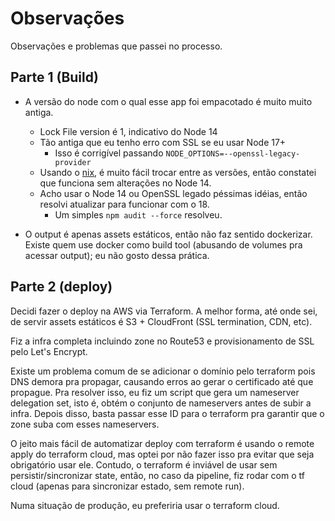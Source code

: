 # Observações

Observações e problemas que passei no processo.

## Parte 1 (Build)

- A versão do node com o qual esse app foi empacotado é muito muito antiga.
    - Lock File version é 1, indicativo do Node 14
    - Tão antiga que eu tenho erro com SSL se eu usar Node 17+
        - Isso é corrigível passando `NODE_OPTIONS=--openssl-legacy-provider`
    - Usando o [nix](https://nixos.org), é muito fácil trocar entre as versões,
      então constatei que funciona sem alterações no Node 14.
    - Acho usar o Node 14 ou OpenSSL legado péssimas idéias, então resolvi
      atualizar para funcionar com o 18.
      - Um simples `npm audit --force` resolveu.

- O output é apenas assets estáticos, então não faz sentido dockerizar. Existe
    quem use docker como build tool (abusando de volumes pra acessar output);
    eu não gosto dessa prática.

## Parte 2 (deploy)

Decidi fazer o deploy na AWS via Terraform. A melhor forma, até onde sei, de
servir assets estáticos é S3 + CloudFront (SSL termination, CDN, etc).

Fiz a infra completa incluindo zone no Route53 e provisionamento de SSL pelo
Let's Encrypt.

Existe um problema comum de se adicionar o domínio pelo terraform pois DNS
demora pra propagar, causando erros ao gerar o certificado até que propague.
Pra resolver isso, eu fiz um script que gera um nameserver delegation set, isto
é, obtém o conjunto de nameservers antes de subir a infra. Depois disso, basta
passar esse ID para o terraform pra garantir que o zone suba com esses
nameservers.

O jeito mais fácil de automatizar deploy com terraform é usando o remote apply
do terraform cloud, mas optei por não fazer isso pra evitar que seja
obrigatório usar ele. Contudo, o terraform é inviável de usar sem
persistir/sincronizar state, então, no caso da pipeline, fiz rodar com o tf
cloud (apenas para sincronizar estado, sem remote run).

Numa situação de produção, eu preferiria usar o terraform cloud.

